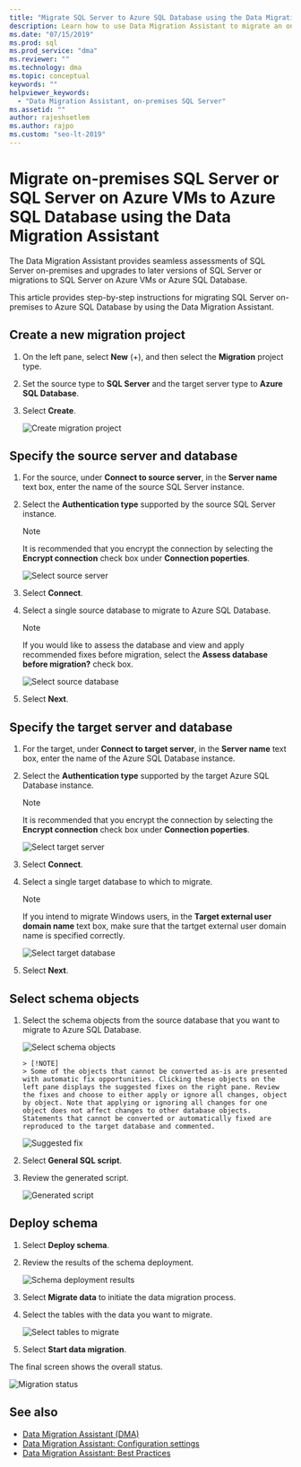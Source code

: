 ```yaml
---
title: "Migrate SQL Server to Azure SQL Database using the Data Migration Assistant"
description: Learn how to use Data Migration Assistant to migrate an on-premises SQL Server to Azure SQL Database
ms.date: "07/15/2019"
ms.prod: sql
ms.prod_service: "dma"
ms.reviewer: ""
ms.technology: dma
ms.topic: conceptual
keywords: ""
helpviewer_keywords: 
  - "Data Migration Assistant, on-premises SQL Server"
ms.assetid: ""
author: rajeshsetlem
ms.author: rajpo
ms.custom: "seo-lt-2019"
---
```


# Migrate on-premises SQL Server or SQL Server on Azure VMs to Azure SQL Database using the Data Migration Assistant

The Data Migration Assistant provides seamless assessments of SQL Server on-premises and upgrades to later versions of SQL Server or migrations to SQL Server on Azure VMs or Azure SQL Database.

This article provides step-by-step instructions for migrating SQL Server on-premises to Azure SQL Database by using the Data Migration Assistant.

## Create a new migration project

1. On the left pane, select **New** (+), and then select the **Migration** project type.

2. Set the source type to **SQL Server** and the target server type to **Azure SQL Database**.

3. Select **Create**.

   ![Create migration project](../dma/media/NewCreate1.png)

## Specify the source server and database

1. For the source, under **Connect to source server**, in the **Server name** text box, enter the name of the source SQL Server instance.

2. Select the **Authentication type** supported by the source SQL Server instance.

   > [!NOTE]
   > It is recommended that you encrypt the connection by selecting the **Encrypt connection** check box under **Connection poperties**.

    ![Select source server](../dma/media/select-source-server.png)

3. Select **Connect**.

4. Select a single source database to migrate to Azure SQL Database.

   > [!NOTE]
   > If you would like to assess the database and view and apply recommended fixes before migration, select the **Assess database before migration?** check box.

    ![Select source database](../dma/media/select-source-database.png)

5. Select **Next**.

## Specify the target server and database

1. For the target, under **Connect to target server**, in the **Server name** text box, enter the name of the Azure SQL Database instance. 

2. Select the **Authentication type** supported by the target Azure SQL Database instance.

   > [!NOTE]
   > It is recommended that you encrypt the connection by selecting the **Encrypt connection** check box under **Connection poperties**.

     ![Select target server](../dma/media/select-target-server.png)

3. Select **Connect**.

4. Select a single target database to which to migrate.

   > [!NOTE]
   > If you intend to migrate Windows users, in the **Target external user domain name** text box, make sure that the tartget external user domain name is specified correctly.

    ![Select target database](../dma/media/select-target-database.png)

5. Select **Next**.

## Select schema objects

1. Select the schema objects from the source database that you want to migrate to Azure SQL Database.

    ![Select schema objects](../dma/media/select-schema-objects.png)

       > [!NOTE]
       > Some of the objects that cannot be converted as-is are presented with automatic fix opportunities. Clicking these objects on the left pane displays the suggested fixes on the right pane. Review the fixes and choose to either apply or ignore all changes, object by object. Note that applying or ignoring all changes for one object does not affect changes to other database objects. Statements that cannot be converted or automatically fixed are reproduced to the target database and commented.

    ![Suggested fix](../dma/media/suggested-fix.png)

2. Select **General SQL script**.

3. Review the generated script.

    ![Generated script](../dma/media/generated-script.png)

## Deploy schema

1. Select **Deploy schema**.

2. Review the results of the schema deployment.

    ![Schema deployment results](../dma/media/schema-deployment-results.png)

3. Select **Migrate data** to initiate the data migration process.

4. Select the tables with the data you want to migrate.

    ![Select tables to migrate](../dma/media/select-tables-to-migrate.png) 

5. Select **Start data migration**.

The final screen shows the overall status.

   ![Migration status](../dma/media/migration-status.png) 

## See also

* [Data Migration Assistant (DMA)](../dma/dma-overview.md)
* [Data Migration Assistant: Configuration settings](../dma/dma-configurationsettings.md)
* [Data Migration Assistant: Best Practices](../dma/dma-bestpractices.md)
